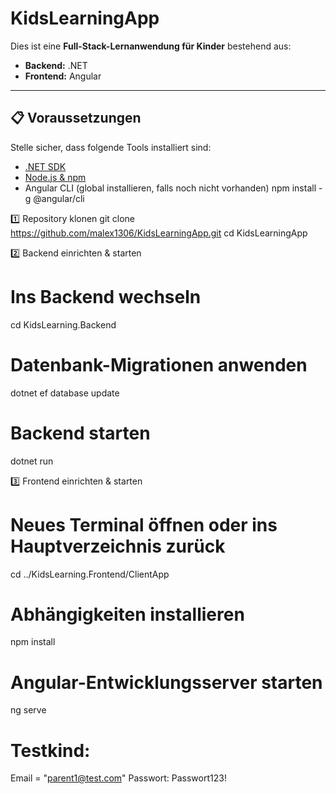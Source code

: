 # KidsLearningApp

Dies ist eine **Full-Stack-Lernanwendung für Kinder** bestehend aus:

- **Backend:** .NET  
- **Frontend:** Angular

---

## 📋 Voraussetzungen

Stelle sicher, dass folgende Tools installiert sind:

- [.NET SDK](https://dotnet.microsoft.com/en-us/download)
- [Node.js & npm](https://nodejs.org/)
- Angular CLI (global installieren, falls noch nicht vorhanden)
  npm install -g @angular/cli



1️⃣ Repository klonen
git clone https://github.com/malex1306/KidsLearningApp.git
cd KidsLearningApp

2️⃣ Backend einrichten & starten

# Ins Backend wechseln

cd KidsLearning.Backend

# Datenbank-Migrationen anwenden
dotnet ef database update

# Backend starten
dotnet run

3️⃣ Frontend einrichten & starten

# Neues Terminal öffnen oder ins Hauptverzeichnis zurück
cd ../KidsLearning.Frontend/ClientApp

# Abhängigkeiten installieren
npm install

# Angular-Entwicklungsserver starten
ng serve

# Testkind:

Email = "parent1@test.com"
Passwort: Passwort123!

